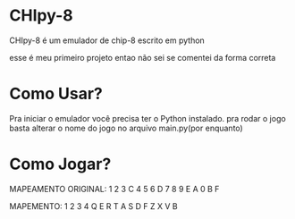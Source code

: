 # CHIpy-8
CHIpy-8 é um emulador de chip-8 escrito em python

esse é meu primeiro projeto entao não sei se comentei da forma correta

# Como Usar?
Pra iniciar o emulador você precisa ter o Python instalado.
pra rodar o jogo basta alterar o nome do jogo no arquivo main.py(por enquanto)

# Como Jogar?
MAPEAMENTO ORIGINAL:
1 2 3 C
4 5 6 D
7 8 9 E
A 0 B F

MAPEMENTO:
1 2 3 4
Q E R T
A S D F 
Z X V B
